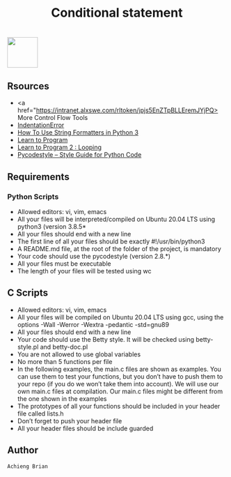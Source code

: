 <h1 align="center"> Conditional statement<h1>

<img src="https://s3.amazonaws.com/intranet-projects-files/holbertonschool-higher-level_programming+/233/code.png" width="70">

## Rsources

* <a href="https://intranet.alxswe.com/rltoken/jpjs5EnZTpBLLEremJYjPQ> More Control Flow Tools </a>
* <a href="https://intranet.alxswe.com/rltoken/F9n2AE-fpEPzt2PfBMGYAQ">IndentationError</a>
* <a href="https://intranet.alxswe.com/rltoken/ZdtRIAkFu8dMBT99DcFBNg">How To Use String Formatters in Python 3</a>
* <a href="https://intranet.alxswe.com/rltoken/ElQgZYNHrLI7kV_ysEB1hQ"> Learn to Program</a>
* <a href="https://intranet.alxswe.com/rltoken/ElQgZYNHrLI7kV_ysEB1hQ"> Learn to Program 2 : Looping</a>
* <a href="https://intranet.alxswe.com/rltoken/TuTTnEg_Rwn8U1g3PEsZmA">Pycodestyle – Style Guide for Python Code</a>

## Requirements

### Python Scripts
* Allowed editors: vi, vim, emacs
* All your files will be interpreted/compiled on Ubuntu 20.04 LTS using python3 (version 3.8.5*
* All your files should end with a new line
* The first line of all your files should be exactly #!/usr/bin/python3
* A README.md file, at the root of the folder of the project, is mandatory
* Your code should use the pycodestyle (version 2.8.*)
* All your files must be executable
* The length of your files will be tested using wc

## C Scripts

* Allowed editors: vi, vim, emacs
* All your files will be compiled on Ubuntu 20.04 LTS using gcc, using the options -Wall -Werror -Wextra -pedantic -std=gnu89
* All your files should end with a new line
* Your code should use the Betty style. It will be checked using betty-style.pl and betty-doc.pl
* You are not allowed to use global variables
* No more than 5 functions per file
* In the following examples, the main.c files are shown as examples. You can use them to test your functions, but you don’t have to push them to your repo (if you do we won’t take them into account). We will use our own main.c files at compilation. Our main.c files might be different from the one shown in the examples
* The prototypes of all your functions should be included in your header file called lists.h
* Don’t forget to push your header file
* All your header files should be include guarded

## Author

	Achieng Brian
